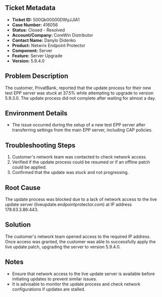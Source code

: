 ## Ticket Metadata
- **Ticket ID:** 500Qk00000DWyJJIA1
- **Case Number:** 416056
- **Status:** Closed - Resolved
- **Account/Company:** CoreWin Distributor
- **Contact Name:** Danylo Didenko
- **Product:** Netwrix Endpoint Protector
- **Component:** Server
- **Feature:** Server Upgrade
- **Version:** 5.9.4.0

## Problem Description
The customer, PrivatBank, reported that the update process for their new test EPP server was stuck at 37.5% while attempting to upgrade to version 5.9.3.0. The update process did not complete after waiting for almost a day.

## Environment Details
- The issue occurred during the setup of a new test EPP server after transferring settings from the main EPP server, including CAP policies.

## Troubleshooting Steps
1. Customer's network team was contacted to check network access.
2. Verified if the update process could be resumed or if an offline patch could be applied.
3. Confirmed that the update was stuck and not progressing.

## Root Cause
The update process was blocked due to a lack of network access to the live update server (liveupdate.endpointprotector.com) at IP address 178.63.3.86:443.

## Solution
The customer's network team opened access to the required IP address. Once access was granted, the customer was able to successfully apply the live update patch, upgrading the server to version 5.9.4.0.

## Notes
- Ensure that network access to the live update server is available before initiating updates to prevent similar issues.
- It is advisable to monitor the update process and check network configurations if updates are stalled.
